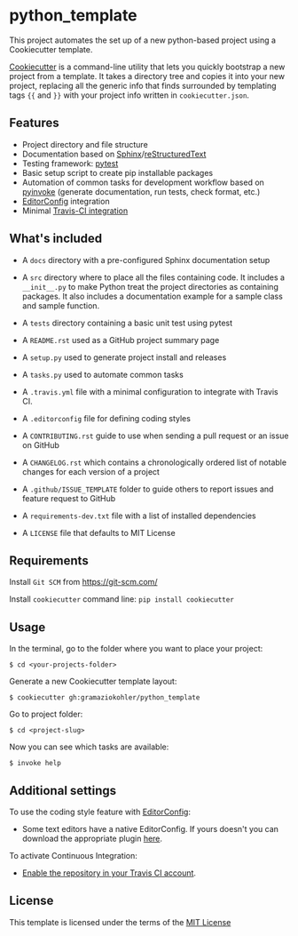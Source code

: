 # python_template

This project automates the set up of a new python-based project using a Cookiecutter template.

[Cookiecutter](https://cookiecutter.readthedocs.io/en/latest/readme.html#) is a command-line utility that lets you quickly bootstrap a new project from a template. It takes a directory tree and copies it into your new project, replacing all the generic info that finds surrounded by templating tags `{{` and `}}` with your project info written in `cookiecutter.json`.

## Features

* Project directory and file structure
* Documentation based on [Sphinx](http://www.sphinx-doc.org/en/master/)/[reStructuredText](http://docutils.sourceforge.net/rst.html)
* Testing framework: [pytest](https://docs.pytest.org/en/latest/)
* Basic setup script to create pip installable packages
* Automation of common tasks for development workflow based on [pyinvoke](http://www.pyinvoke.org/) (generate documentation, run tests, check format, etc.)
* [EditorConfig](https://editorconfig.org/) integration
* Minimal [Travis-CI integration](https://travis-ci.org)

## What's included

* A `docs` directory with a pre-configured Sphinx documentation setup
* A `src` directory where to place all the files containing code. It includes a `__init__.py` to make Python treat the project directories as containing packages. It also includes a documentation example for a sample class and sample function.
* A `tests` directory containing a basic unit test using pytest

* A `README.rst` used as a GitHub project summary page
* A `setup.py` used to generate project install and releases
* A `tasks.py` used to automate common tasks
* A `.travis.yml` file with a minimal configuration to integrate with Travis CI. 
* A `.editorconfig` file for defining coding styles
* A `CONTRIBUTING.rst` guide to use when sending a pull request or an issue on GitHub
* A `CHANGELOG.rst` which contains a chronologically ordered list of notable changes for each version of a project
* A `.github/ISSUE_TEMPLATE` folder to guide others to report issues and feature request to GitHub
* A `requirements-dev.txt` file with a list of installed dependencies
* A `LICENSE` file that defaults to MIT License

## Requirements

Install `Git SCM` from https://git-scm.com/

Install `cookiecutter` command line: `pip install cookiecutter`

## Usage

In the terminal, go to the folder where you want to place your project:
```
$ cd <your-projects-folder>
```

Generate a new Cookiecutter template layout:
```
$ cookiecutter gh:gramaziokohler/python_template
```

Go to project folder:

```
$ cd <project-slug>
```

Now you can see which tasks are available:

```
$ invoke help
```

## Additional settings

To use the coding style feature with [EditorConfig](https://editorconfig.org/):

* Some text editors have a native EditorConfig. If yours doesn't you can download the appropriate plugin [here](https://editorconfig.org/#download).

To activate Continuous Integration:

* [Enable the repository in your Travis CI account](https://travis-ci.org/profile).

## License

This template is licensed under the terms of the [MIT License](/LICENSE)
